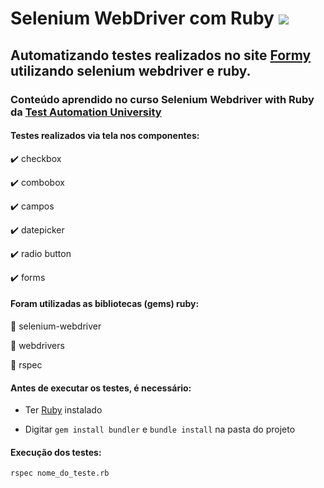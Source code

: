 # Selenium WebDriver com Ruby ![](https://xesque.rocketseat.dev/platform/tech/ruby.svg)



## Automatizando testes realizados no site [Formy](https://formy-project.herokuapp.com) utilizando selenium webdriver e ruby.

### Conteúdo aprendido no curso Selenium Webdriver with Ruby da [Test Automation University](https://testautomationu.applitools.com)

#### Testes realizados via tela nos componentes:

✔️ checkbox

✔️ combobox

✔️ campos

✔️ datepicker

✔️ radio button

✔️ forms


#### Foram utilizadas as bibliotecas (gems) ruby:

:gem: selenium-webdriver

:gem: webdrivers

:gem: rspec
 
#### Antes de executar os testes, é necessário:

* Ter [Ruby](https://rubyinstaller.org/downloads/) instalado

* Digitar `gem install bundler` e `bundle install` na pasta do projeto


#### Execução dos testes:
`rspec nome_do_teste.rb`
